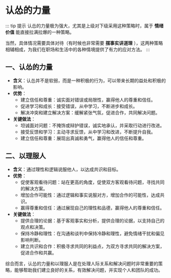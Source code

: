 # 认怂的力量

::: tip 提示
认怂的力量极为强大，尤其是上级对下级采用这种策略时，属于 **情绪价值** 能直接拉满拉爆的一种策略。

当然，具体情况需要具体对待（有时候也非常需要 **摆事实讲道理** ），这两种策略相辅相成，为我们在职场和生活中的各种情境提供了有力的应对方法。
:::

## 一、认怂的力量

- **含义**：认怂并不是软弱，而是一种积极的行为，可以带来长期的益处和积极的影响。
- **优势**：
  - 建立信任和尊重：诚实面对错误或局限性，赢得他人的尊重和信任。
  - 促进学习和成长：接受错误，从中学习，不断进步和成长。
  - 解决冲突和建立解决方案：缓解紧张气氛，促进合作，共同解决问题。
- **关键做法**：
  - 坦诚面对问题：不掩饰或辩护错误，诚实地承认，并采取行动进行改进。
  - 接受反馈和学习：主动寻求反馈，从中学习和改进，不断提升自我。
  - 建立信任和尊重：展现出真诚和勇气，赢得他人的信任和尊重。

## 二、以理服人

- **含义**：通过理性和逻辑说服他人，以达成共识和目标。
- **优势**：
  - 促使客观看待问题：站在更高的角度，促使双方客观看待问题，寻找共同的解决方案。
  - 增加合作可能性：通过逻辑和事实说服对方，增加合作的可能性，达成共识。
  - 赢得尊重和信任：通过展现自己的理性和品德，赢得他人的尊重和信任。
- **关键做法**：
  - 提供合理的论据：基于客观事实和分析，提供合理的论据，以支持自己的观点和决策。
  - 保持冷静和理性：在沟通和谈判中保持冷静和理性，避免情绪干扰和偏见影响判断。
  - 建立共识和合作：积极寻求共同的利益点，为双方寻求共同的解决方案，促进合作和共赢。

综合而言，认怂的力量和以理服人是在处理人际关系和解决问题时非常重要的策略，能够帮助我们建立良好的关系，有效解决问题，并实现个人和团队的成功。
